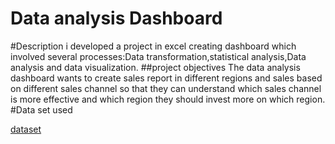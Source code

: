 # Data analysis Dashboard 
#Description
i developed a project in excel creating dashboard which involved several processes:Data transformation,statistical analysis,Data analysis and data visualization.
##project objectives
The data analysis dashboard wants to create sales report in different regions and sales based on different sales channel so that they can understand which sales channel is more effective
and which region they should invest more on which region.
#Data set used

<a href="https://github.com/Nicodemus1234/Data-visualization/blob/main/DASHBOARD%205.xlsx"> dataset </a>

